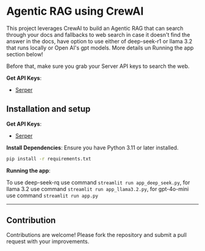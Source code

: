 
# Agentic RAG using CrewAI

This project leverages CrewAI to build an Agentic RAG that can search through your docs and fallbacks to web search in case it doesn't find the answer in the docs, have option to use either of deep-seek-r1 or llama 3.2 that runs locally or Open AI's gpt models. More details un Running the app section below!

Before that, make sure you grab your Server API keys to search the web.

**Get API Keys**:
   - [Serper](https://serper.dev/api-key)


## Installation and setup

**Get API Keys**:
   - [Serper](https://serper.dev/api-key)


**Install Dependencies**:
   Ensure you have Python 3.11 or later installed.
   ```bash
   pip install -r requirements.txt
   ```

**Running the app**:

To use deep-seek-rq use command ``` streamlit run app_deep_seek.py ```, for llama 3.2 use command ``` streamlit run app_llama3.2.py ```, for gpt-4o-mini use command ``` streamlit run app.py ```

---

## Contribution

Contributions are welcome! Please fork the repository and submit a pull request with your improvements.
